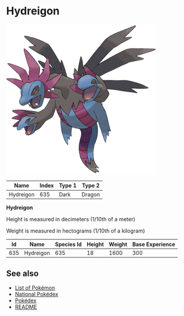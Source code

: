 # Hydreigon


![Hydreigon](images/635.png)

| **Name** | **Index** | **Type 1** | **Type 2** |
|----|----|----|----|
| Hydreigon | 635 | Dark | Dragon  |

**Hydreigon** 


Height is measured in decimeters (1/10th of a meter)

Weight is measured in hectograms (1/10th of a kilogram)

| **Id** | **Name** | **Species Id** | **Height** | **Weight** | **Base Experience** |
|--------|----------|----------------|------------|------------|---------------------|
| 635 | Hydreigon | 635 | 18 | 1600 | 300 |


## See also

- [List of Pokémon](../pokemon.md)
- [National Pokédex](../national_pokedex.md)
- [Pokédex](../pokedex.md)
- [README](../README.md)
